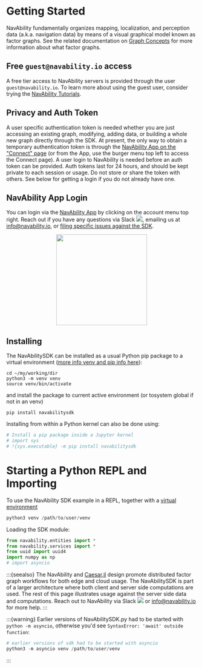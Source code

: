 # Getting Started

NavAbility fundamentally organizes mapping, localization, and perception data (a.k.a. navigation data) by means of a visual graphical model known as factor graphs.  See the related documentation on [Graph Concepts](https://juliarobotics.org/Caesar.jl/latest/concepts/concepts/) for more information about what factor graphs.

## Free `guest@navability.io` access

A free tier access to NavAbility servers is provided through the user `guest@navability.io`.  To learn more about using the guest user, consider trying the [NavAbility Tutorials](./nvatutorials).

## Privacy and Auth Token

A user specific authentication token is needed whether you are just accessing an existing graph, modifying, adding data, or building a whole new graph directly through the SDK.  At present, the only way to obtain a temporary authentication token is through the [NavAbility App on the "Connect" page][nva-app-auth] (or from the App, use the burger menu top left to access the Connect page).  A user login to NavAbility is needed before an auth token can be provided.  Auth tokens last for 24 hours, and should be kept private to each session or usage.  Do not store or share the token with others.  See below for getting a login if you do not already have one.

## NavAbility App Login

You can login via the [NavAbility App](https://app.navability.io/get-started/introduction/) by clicking on the account menu top right.  Reach out if you have any questions via Slack [![](https://img.shields.io/badge/Invite-Slack-green.svg?style=popout)][slack-invite], emailing us at <info@navability.io>, or [filing specific issues against the SDK][sdk-py].

<a href="https://app.navability.io/edge/connect"><p align="center">
<img src="https://user-images.githubusercontent.com/6412556/218193635-2325bbd1-f82c-4391-8959-8f54b2acdc0a.png" width="240px" border="0" />
</p></a>

## Installing

The NavAbilitySDK can be installed as a usual Python pip package to a virtual environment ([more info venv and pip info here][py-venv-pip]):

```
cd ~/my/working/dir
python3 -m venv venv
source venv/bin/activate
```

and install the package to current active environment (or tosystem global if not in an venv)
```
pip install navabilitysdk
```

Installing from within a Python kernel can also be done using:
```python
# Install a pip package inside a Jupyter kernel
# import sys
# !{sys.executable} -m pip install navabilitysdk
```


# Starting a Python REPL and Importing

To use the NavAbility SDK example in a REPL, together with a [virtual environment][py-venv]
```python
python3 venv /path/to/user/venv
```

Loading the SDK module:
```python
from navability.entities import *
from navability.services import *
from uuid import uuid4
import numpy as np
# import asyncio
```

:::{seealso}
The NavAbility and [Caesar.jl][cjl-docs] design promote distributed factor graph workflows for both edge and cloud usage.  The NavAbilitySDK is part of a larger architecture where both client and server side computations are used.  The rest of this page illustrates usage against the server side data and computations.  Reach out to NavAbility via Slack [![](https://img.shields.io/badge/Invite-Slack-green.svg?style=popout)][slack-invite] or <info@navability.io> for more help.
:::

:::{warning}
Earlier versions of NavAbilitySDK.py had to be started with  `python -m asyncio`, otherwise you'd see `SyntaxError: 'await' outside function`:
```python
# earlier versions of sdk had to be started with asyncio
python3 -m asyncio venv /path/to/user/venv
```
:::


[sdk-py]: https://github.com/NavAbility/NavAbilitySDK.py/issues
[cjl-docs]: https://juliarobotics.org/Caesar.jl/latest/
[slack-invite]: https://join.slack.com/t/caesarjl/shared_invite/zt-ucs06bwg-y2tEbddwX1vR18MASnOLsw
[nva-app-auth]: https://app.navability.io/edge/connect
[py-venv]: https://docs.python.org/dev/library/venv.html
[py-venv-pip]: https://packaging.python.org/en/latest/guides/installing-using-pip-and-virtual-environments/
